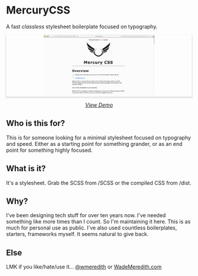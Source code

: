 # MercuryCSS
A fast _classless_ stylesheet boilerplate focused on typography.

<p style="text-align: center; box-shadow: 0 2px 2px 2px rgba(0,0,0,.1)">
    <a href="https://wmeredith.github.io/MercuryCSS/" title="Mercury CSS Demo"><img style="width: 60%" src="images/Mercury_CSS_Screenshot.png" /></a>
</p>

<p style="text-align: center"><em><a href="https://wmeredith.github.io/MercuryCSS/" title="Mercury CSS Demo">View Demo</a></em></p>

## Who is this for?
This is for someone looking for a minimal stylesheet focused on typography and speed. Either as a starting point for something grander, or as an end point for something highly focused.

## What is it?
It's a stylesheet. Grab the SCSS from /SCSS or the compiled CSS from /dist.

## Why?
I've been designing tech stuff for over ten years now. I've needed something like more times than I count. So I'm maintaining it here. This is as much for personal use as public. I've also used countless boilerplates, starters, frameworks myself. It seems natural to give back.

## Else
LMK if you like/hate/use it... <a href="https://twitter.com/wmeredith" title="Wade Meredith on Twitter">@wmeredith</a> or <a href="http://wademeredith.com" title="Wade Meredith - UX Designer in Kansas City.">WadeMeredith.com</a>
